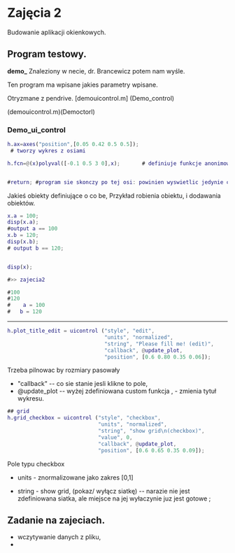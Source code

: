 # Zajęcia 2

Budowanie aplikacji okienkowych.

## Program testowy. 
**demo_**
Znaleziony w necie, dr. Brancewicz potem nam wyśle. 

Ten program ma wpisane jakies parametry wpisane. 

Otryzmane z pendrive.
[demouicontrol.m] (Demo_control)

(demouicontrol.m)(Democtorl)


### Demo_ui_control

```matlab
h.ax=axes("position",[0.05 0.42 0.5 0.5]);
 # tworzy wykres z osiami

h.fcn=@(x)polyval([-0.1 0.5 3 0],x);       # definiuje funkcje anonimowa


#return; #program sie skonczy po tej osi: powinien wyswietlic jedynie osie wykresu.

```
Jakieś obiekty definiujące o co be, 
Przykład robienia obiektu, i dodawania obiektów. 
```matlab
x.a = 100;
disp(x.a);
#output a == 100
x.b = 120;
disp(x.b);
# output b == 120;


disp(x);

#>> zajecia2

#100
#120
#    a = 100
#   b = 120
```
---


```matlab
h.plot_title_edit = uicontrol ("style", "edit",
                               "units", "normalized",
                               "string", "Please fill me! (edit)",
                               "callback", @update_plot,
                               "position", [0.6 0.80 0.35 0.06]);

```
Trzeba pilnowac by rozmiary pasowały 

- "callback"  -- co sie stanie jesli klikne to pole, 
- @update_plot -- wyżej zdefiniowana custom funkcja , - zmienia tytuł wykresu. 


```matlab
## grid
h.grid_checkbox = uicontrol ("style", "checkbox",
                             "units", "normalized",
                             "string", "show grid\n(checkbox)",
                             "value", 0,
                             "callback", @update_plot,
                             "position", [0.6 0.65 0.35 0.09]);

```

Pole typu checkbox
- units - znormalizowane jako zakres [0,1]

- string - show grid, (pokaz/ wyłącz siatkę) -- narazie nie jest zdefiniowana siatka,
ale miejsce na jej wyłaczynie juz jest gotowe ;


## Zadanie na zajeciach. 
- wczytywanie danych z pliku, 
- 